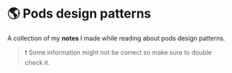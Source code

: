 # 🌎 Pods design patterns

A collection of my **notes** I made while reading about pods design patterns.

> ❗ Some information might not be correct so make sure to double check it.
